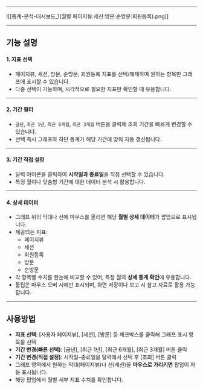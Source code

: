
***
![[통계-분석-대시보드_1(월별 페이지뷰:세션:방문:순방문:회원등록).png]]

***

## 기능 설명  

#### 1. 지표 선택  
- 페이지뷰, 세션, 방문, 순방문, 회원등록 지표를 선택/해제하여 원하는 항목만 그래프에 표시할 수 있습니다.  
- 다중 선택이 가능하며, 시각적으로 필요한 지표만 확인할 때 유용합니다.  

***

#### 2. 기간 필터  
- `금년`, `최근 1년`, `최근 6개월`, `최근 3개월` 버튼을 클릭해 조회 기간을 빠르게 변경할 수 있습니다.  
- 선택 즉시 그래프와 하단 통계가 해당 기간에 맞춰 자동 갱신됩니다.  

***

#### 3. 기간 직접 설정  
- 달력 아이콘을 클릭하여 **시작일과 종료일**을 직접 선택할 수 있습니다.  
- 특정 월이나 맞춤형 기간에 대한 데이터 분석 시 활용합니다.  

***
#### 4. 상세 데이터  
- 그래프 위의 막대나 선에 마우스를 올리면 해당 **월별 상세 데이터**가 팝업으로 표시됩니다.  
- 제공되는 지표:  
  - 페이지뷰  
  - 세션  
  - 회원등록  
  - 방문  
  - 순방문  
- 각 항목별 수치를 한눈에 비교할 수 있어, 특정 월의 **상세 통계 확인**에 유용합니다.  
- 툴팁은 마우스 오버 시에만 표시되며, 화면 저장이나 보고 시 참고 자료로 활용 가능합니다.  

***

## 사용방법  
- **지표 선택**: [사용자 페이지뷰], [세션], [방문] 등 체크박스를 클릭해 그래프 표시 항목을 선택  
- **기간 변경(빠른 선택)**: [금년], [최근 1년], [최근 6개월], [최근 3개월] 버튼 클릭  
- **기간 변경(직접 설정)**: 시작일–종료일을 달력에서 선택 후 [조회] 버튼 클릭  
- 그래프 영역에서 원하는 막대(페이지뷰)나 선(세션)을 **마우스로 가리키면** 팝업이 자동 표시됩니다.  
- 해당 팝업에서 월별 세부 지표 수치를 확인합니다.  